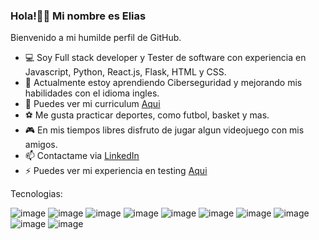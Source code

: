 ### Hola!👋👋 Mi nombre es Elias 
Bienvenido a mi humilde perfil de GitHub.
- 💻 Soy Full stack developer y Tester de software con experiencia en Javascript, Python, React.js, Flask, HTML y CSS.
- 🌱 Actualmente estoy aprendiendo Ciberseguridad y mejorando mis habilidades con el idioma ingles.
- 📄 Puedes ver mi curriculum [Aqui](https://flowcv.com/resume/lud1ttp07a)
- ⚽ Me gusta practicar deportes, como futbol, basket y mas.
- 🎮 En mis tiempos libres disfruto de jugar algun videojuego con mis amigos.
- 📫 Contactame via [LinkedIn](https://www.linkedin.com/in/elias-bermudez/)
- ⚡ Puedes ver mi experiencia en testing [Aqui](https://drive.google.com/drive/folders/1wl2idcR8BlUuIazMDaSG9gs5jp7JmzMj?usp=drive_link)

Tecnologias:

![image](https://user-images.githubusercontent.com/111017751/226450667-2c9a0253-e774-4853-a9ba-78b1ad69a15a.png)
![image](https://user-images.githubusercontent.com/111017751/226450757-404abe6c-ff8b-42ad-9945-de6340e2a01f.png)
![image](https://user-images.githubusercontent.com/111017751/226450955-d34b20c8-0c39-4f68-a8f1-628f3aa1ed85.png)
![image](https://user-images.githubusercontent.com/111017751/226450989-fd0e8930-a21b-4859-9740-551ec872f776.png)
![image](https://user-images.githubusercontent.com/111017751/226451049-67768daa-084e-48bd-9a0d-8acc2017fac9.png)
![image](https://user-images.githubusercontent.com/111017751/226451076-dbac993a-a8e9-41a6-a45b-2c089cbed45d.png)
![image](https://user-images.githubusercontent.com/111017751/226451128-eed206b2-5133-40e9-b692-412957d8aec8.png)
![image](https://user-images.githubusercontent.com/111017751/226451150-8603dfa9-3121-4f83-a642-331c73354bff.png)
![image](https://user-images.githubusercontent.com/111017751/226451177-85b0857b-0a9b-467d-bb2e-ed6969fc7126.png)
![image](https://user-images.githubusercontent.com/111017751/226451300-fc661e4e-206a-4f0e-872e-f7322b243374.png)

